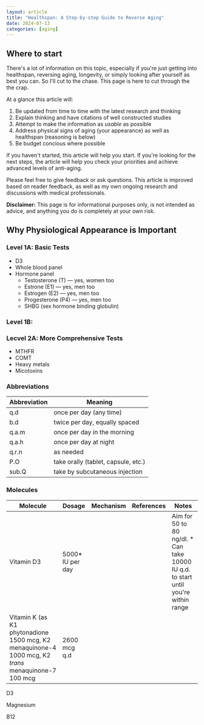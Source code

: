 ```yaml
---
layout: article
title: "Healthspan: A Step-by-step Guide to Reverse Aging"
date: 2024-07-13
categories: [aging]
---
```


## Where to start

There's a lot of information on this topic, especially if you're just getting into healthspan, reversing aging, longevity, or simply looking after yourself as best you can. So I'll cut to the chase. This page is here to cut through the the crap.

At a glance this article will:
1. Be updated from time to time with the latest research and thinking
2. Explain thinking and have citations of well constructed studies
3. Attempt to make the information as _usable_ as possible
4. Address physical signs of aging (your appearance) as well as healthspan (reasoning is below)
5. Be budget concious where possible

If you haven't started, this article will help you start. If you're looking for the next steps, the article will help you check your priorities and achieve advanced levels of anti-aging.

Please feel free to give feedback or ask questions. This article is improved based on reader feedback, as well as my own ongoing research and discussions with medical professionals.

**Disclaimer:** This page is for informational purposes only, is not intended as advice, and anything you do is completely at your own  risk.

## Why Physiological Appearance is Important

### Level 1A: Basic Tests

- D3
- Whole blood panel
- Hormone panel
  - Testosterone (T) — yes, women too
  - Estrone (E1) — yes, men too
  - Estrogen (E2) — yes, men too
  - Progesterone (P4) — yes, men too
  - SHBG (sex hormone binding globulin)

### Level 1B:

### Lecvel 2A: More Comprehensive Tests

- MTHFR
- COMT
- Heavy metals
- Micotoxins

### Abbreviations

| Abbreviation | Meaning |
| ------------ | ------- |
| q.d | once per day (any time) |
| b.d | twice per day, equally spaced |
| q.a.m | once per day in the morning |
| q.a.h | once per day at night |
| q.r.n | as needed |
| P.O | take orally (tablet, capsule, etc.) |
| sub.Q | take by subcutaneous injection |

### Molecules

| Molecule | Dosage | Mechanism | References | Notes |
| -------- | ------ | --------- | ---------- | ----- |
| Vitamin D3 | 5000* IU per day | | | Aim for 50 to 80 ng/dl. * Can take 10000 IU q.d. to start until you're within range |
| Vitamin K (as K1 phytonadione 1500 mcg, K2 menaquinone-4 1000 mcg, K2 _trans_ menaquinone-7 100 mcg | 2600 mcg q.d | | | |

D3

Magnesium

B12
